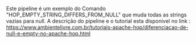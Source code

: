 Este pipeline é um exemplo do Comando "HOP_EMPTY_STRING_DIFFERS_FROM_NULL" que muda todas as strings vazias para null.
A descrição do pipeline e o tutorial esta disponivel no link : https://www.ambientelivre.com.br/tutoriais-apache-hop/diferenciacao-de-null-e-empty-no-apache-hop.html
